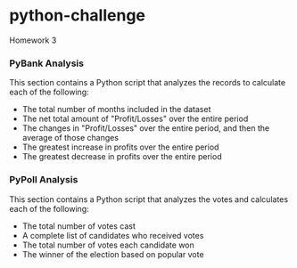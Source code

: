 # python-challenge
Homework 3

### PyBank Analysis

This section contains a Python script that analyzes the records to calculate each of the following:
* The total number of months included in the dataset
* The net total amount of "Profit/Losses" over the entire period
* The changes in "Profit/Losses" over the entire period, and then the average of those changes
* The greatest increase in profits over the entire period
* The greatest decrease in profits over the entire period

### PyPoll Analysis

This section contains a Python script that analyzes the votes and calculates each of the following:
* The total number of votes cast
* A complete list of candidates who received votes
* The total number of votes each candidate won
* The winner of the election based on popular vote
